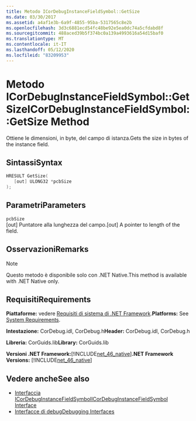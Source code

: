 ```yaml
---
title: Metodo ICorDebugInstanceFieldSymbol::GetSize
ms.date: 03/30/2017
ms.assetid: a4af1e3b-6a9f-4855-95ba-5317565c8e2b
ms.openlocfilehash: 3d3c6881ecd54fc48be92e5ea0dc74a5cfdabd8f
ms.sourcegitcommit: 488aced39b5f374bc0a139a4993616a54d15baf0
ms.translationtype: MT
ms.contentlocale: it-IT
ms.lasthandoff: 05/12/2020
ms.locfileid: "83209953"
---
```

# <a name="icordebuginstancefieldsymbolgetsize-method"></a><span data-ttu-id="f632c-102">Metodo ICorDebugInstanceFieldSymbol::GetSize</span><span class="sxs-lookup"><span data-stu-id="f632c-102">ICorDebugInstanceFieldSymbol::GetSize Method</span></span>
<span data-ttu-id="f632c-103">Ottiene le dimensioni, in byte, del campo di istanza.</span><span class="sxs-lookup"><span data-stu-id="f632c-103">Gets the size in bytes of the instance field.</span></span>  
  
## <a name="syntax"></a><span data-ttu-id="f632c-104">Sintassi</span><span class="sxs-lookup"><span data-stu-id="f632c-104">Syntax</span></span>  
  
```cpp  
HRESULT GetSize(  
   [out] ULONG32 *pcbSize  
);  
```  
  
## <a name="parameters"></a><span data-ttu-id="f632c-105">Parametri</span><span class="sxs-lookup"><span data-stu-id="f632c-105">Parameters</span></span>  
 `pcbSize`  
 <span data-ttu-id="f632c-106">[out] Puntatore alla lunghezza del campo.</span><span class="sxs-lookup"><span data-stu-id="f632c-106">[out] A pointer to length of the field.</span></span>  
  
## <a name="remarks"></a><span data-ttu-id="f632c-107">Osservazioni</span><span class="sxs-lookup"><span data-stu-id="f632c-107">Remarks</span></span>  
  
> [!NOTE]
> <span data-ttu-id="f632c-108">Questo metodo è disponibile solo con .NET Native.</span><span class="sxs-lookup"><span data-stu-id="f632c-108">This method is available with .NET Native only.</span></span>  
  
## <a name="requirements"></a><span data-ttu-id="f632c-109">Requisiti</span><span class="sxs-lookup"><span data-stu-id="f632c-109">Requirements</span></span>  
 <span data-ttu-id="f632c-110">**Piattaforme:** vedere [Requisiti di sistema di .NET Framework](../../get-started/system-requirements.md).</span><span class="sxs-lookup"><span data-stu-id="f632c-110">**Platforms:** See [System Requirements](../../get-started/system-requirements.md).</span></span>  
  
 <span data-ttu-id="f632c-111">**Intestazione:** CorDebug.idl, CorDebug.h</span><span class="sxs-lookup"><span data-stu-id="f632c-111">**Header:** CorDebug.idl, CorDebug.h</span></span>  
  
 <span data-ttu-id="f632c-112">**Libreria:** CorGuids.lib</span><span class="sxs-lookup"><span data-stu-id="f632c-112">**Library:** CorGuids.lib</span></span>  
  
 <span data-ttu-id="f632c-113">**Versioni .NET Framework:**[!INCLUDE[net_46_native](../../../../includes/net-46-native-md.md)]</span><span class="sxs-lookup"><span data-stu-id="f632c-113">**.NET Framework Versions:** [!INCLUDE[net_46_native](../../../../includes/net-46-native-md.md)]</span></span>  
  
## <a name="see-also"></a><span data-ttu-id="f632c-114">Vedere anche</span><span class="sxs-lookup"><span data-stu-id="f632c-114">See also</span></span>

- [<span data-ttu-id="f632c-115">Interfaccia ICorDebugInstanceFieldSymbol</span><span class="sxs-lookup"><span data-stu-id="f632c-115">ICorDebugInstanceFieldSymbol Interface</span></span>](icordebuginstancefieldsymbol-interface.md)
- [<span data-ttu-id="f632c-116">Interfacce di debug</span><span class="sxs-lookup"><span data-stu-id="f632c-116">Debugging Interfaces</span></span>](debugging-interfaces.md)
